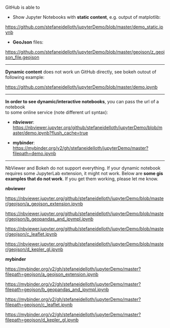 GitHub is able to 

* Show Jupyter Notebooks with **static content**, e.g. output of matplotlib:

https://github.com/stefaneidelloth/jupyterDemo/blob/master/demo_static.ipynb

* **GeoJson** files:

https://github.com/stefaneidelloth/jupyterDemo/blob/master/geojson/z_geojson_file.geojson

----

**Dynamic content** does not work un GitHub directly, see bokeh outout of following example:

https://github.com/stefaneidelloth/jupyterDemo/blob/master/demo.ipynb

----

**In order to see dynamic/interactive notebooks**, you can pass the url of a notebook<br>
to some online service (note different url syntax):

* **nbviewer**: https://nbviewer.jupyter.org/github/stefaneidelloth/jupyterDemo/blob/master/demo.ipynb?flush_cache=true

* **mybinder**: https://mybinder.org/v2/gh/stefaneidelloth/jupyterDemo/master?filepath=demo.ipynb

----

NbViewer and Bokeh do not support everything. If your dynamic notebook requires
some JupyterLab extension, it might not work. Below are **some gis examples that do not work**.
If you get them working, please let me know.


**nbviewer**

https://nbviewer.jupyter.org/github/stefaneidelloth/jupyterDemo/blob/master/geojson/a_geojson_extension.ipynb

https://nbviewer.jupyter.org/github/stefaneidelloth/jupyterDemo/blob/master/geojson/b_geopandas_and_ipympl.ipynb

https://nbviewer.jupyter.org/github/stefaneidelloth/jupyterDemo/blob/master/geojson/c_leaflet.ipynb

https://nbviewer.jupyter.org/github/stefaneidelloth/jupyterDemo/blob/master/geojson/d_kepler_gl.ipynb

**mybinder**

https://mybinder.org/v2/gh/stefaneidelloth/jupyterDemo/master?filepath=geojson/a_geojson_extension.ipynb

https://mybinder.org/v2/gh/stefaneidelloth/jupyterDemo/master?filepath=geojson/b_geopandas_and_ipympl.ipynb

https://mybinder.org/v2/gh/stefaneidelloth/jupyterDemo/master?filepath=geojson/c_leaflet.ipynb

https://mybinder.org/v2/gh/stefaneidelloth/jupyterDemo/master?filepath=geojson/d_kepler_gl.ipynb


